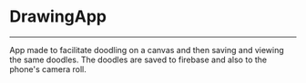 # DrawingApp
---
App made to facilitate doodling on a canvas and then saving and viewing the same doodles.
The doodles are saved to firebase and also to the phone's camera roll.
